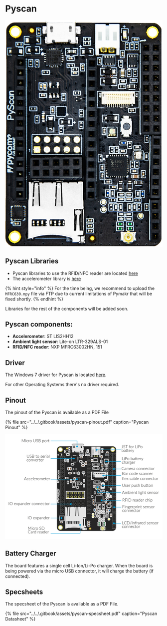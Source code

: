 # Pyscan

![](../../.gitbook/assets/pyscan-new%20%281%29.png)

## Pyscan Libraries

* Pyscan libraries to use the RFID/NFC reader are located [here](https://github.com/pycom/pycom-libraries/tree/master/pyscan)
* The accelerometer library is [here](https://github.com/pycom/pycom-libraries/blob/master/pytrack/lib/LIS2HH12.py)

{% hint style="info" %}
For the time being, we recommend to upload the `MFRC630.mpy` file via FTP due to current limitations of Pymakr that will be fixed shortly.
{% endhint %}

Libraries for the rest of the components will be added soon.

## Pyscan components:

* **Accelerometer**: ST LIS2HH12
* **Ambient light sensor**: Lite-on LTR-329ALS-01
* **RFID/NFC reader**: NXP MFRC63002HN, 151

## Driver

The Windows 7 driver for Pyscan is located [here](../../pytrackpysense/installation/firmware.md).

For other Operating Systems there's no driver required.

## Pinout

The pinout of the Pyscan is available as a PDF File

{% file src="../../.gitbook/assets/pyscan-pinout.pdf" caption="Pyscan Pinout" %}

![](../../.gitbook/assets/pyscan-pinout-1.png)

## Battery Charger

The board features a single cell Li-Ion/Li-Po charger. When the board is being powered via the micro USB connector, it will charge the battery \(if connected\).

## Specsheets

The specsheet of the Pyscan is available as a PDF File.

{% file src="../../.gitbook/assets/pyscan-specsheet.pdf" caption="Pyscan Datasheet" %}

